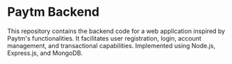 # Paytm Backend

This repository contains the backend code for a web application inspired by Paytm's functionalities. It facilitates user registration, login, account management, and transactional capabilities. Implemented using Node.js, Express.js, and MongoDB.
